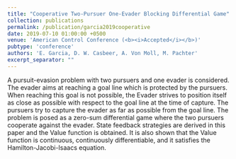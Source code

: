 ```yaml
---
title: "Cooperative Two-Pursuer One-Evader Blocking Differential Game"
collection: publications
permalink: /publication/garcia2019cooperative
date: 2019-07-10 01:00:00 +0500
venue: 'American Control Conference (<b><i>Accepted</i></b>)'
pubtype: 'conference'
authors: 'E. Garcia, D. W. Casbeer, A. Von Moll, M. Pachter'
excerpt_separator: ""
---
```

A pursuit-evasion problem with two pursuers and one evader is considered. The evader aims at reaching a goal line which is protected by the pursuers. When reaching this goal is not possible, the Evader strives to position itself as close as possible with respect to the goal line at the time of capture. The pursuers try to capture the evader as far as possible from the goal line. The problem is posed as a zero-sum differential game where the two pursuers cooperate against the evader. State feedback strategies are derived in this paper and the Value function is obtained. It is also shown that the Value function is continuous, continuously differentiable, and it satisfies the Hamilton-Jacobi-Isaacs equation.
